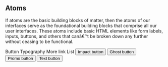 <el-container id="app-container">
  <app-sidebar></app-sidebar>
  <el-container>
    <el-main>
      <div class="narrow-page">
        <h2>Atoms</h2>
        <p>If atoms are the basic building blocks of matter, then the atoms of our interfaces serve 
          as the foundational building blocks that comprise all our user interfaces.
          These atoms include basic HTML elements like form labels, inputs, buttons, and others that canâ€™t be 
          broken down any further without ceasing to be functional.</p>
        <el-row :gutter="20">
          <el-col :xs="12" :sm="8" :lg="6">
            <shortcut link="/atoms/button">Button</shortcut>
          </el-col>
          <el-col :xs="12" :sm="8" :lg="6">
            <shortcut link="/atoms/card">Typography</shortcut>
          </el-col>
          <el-col :xs="12" :sm="8" :lg="6">
            <shortcut link="/atoms/morelink">More link</shortcut>
          </el-col>
          <el-col :xs="12" :sm="8" :lg="6">
            <shortcut link="/atoms/list">List</shortcut>
          </el-col>
        </el-row>
        <raw-code language="html">
          <button class="button impact">Impact button</button>
          <button class="button ghost">Ghost button</button>
          <button class="button promo">Promo button</button>
          <button class="button">Text button</button>
        </raw-code>
      </div>
    </el-main>
  </el-container>
</el-container>